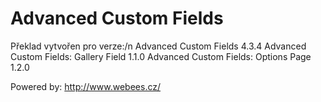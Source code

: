 Advanced Custom Fields
====

Překlad vytvořen pro verze:/n
Advanced Custom Fields 4.3.4
Advanced Custom Fields: Gallery Field 1.1.0
Advanced Custom Fields: Options Page 1.2.0

Powered by: http://www.webees.cz/
